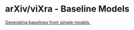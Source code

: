 # arXiv/viXra - Baseline Models

[Generating baselines from simple models.](https://garrettgoon.com/arxiv-vixra-baseline-models/)